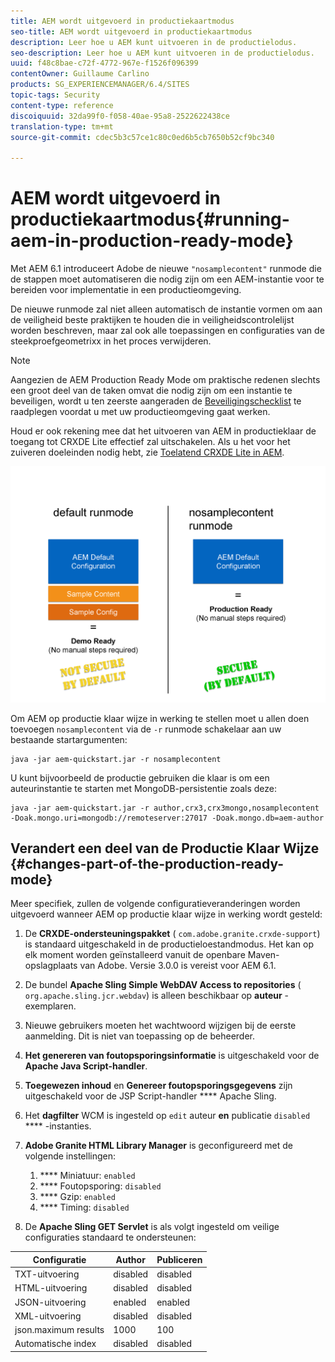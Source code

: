 ```yaml
---
title: AEM wordt uitgevoerd in productiekaartmodus
seo-title: AEM wordt uitgevoerd in productiekaartmodus
description: Leer hoe u AEM kunt uitvoeren in de productielodus.
seo-description: Leer hoe u AEM kunt uitvoeren in de productielodus.
uuid: f48c8bae-c72f-4772-967e-f1526f096399
contentOwner: Guillaume Carlino
products: SG_EXPERIENCEMANAGER/6.4/SITES
topic-tags: Security
content-type: reference
discoiquuid: 32da99f0-f058-40ae-95a8-2522622438ce
translation-type: tm+mt
source-git-commit: cdec5b3c57ce1c80c0ed6b5cb7650b52cf9bc340

---
```



# AEM wordt uitgevoerd in productiekaartmodus{#running-aem-in-production-ready-mode}

Met AEM 6.1 introduceert Adobe de nieuwe `"nosamplecontent"` runmode die de stappen moet automatiseren die nodig zijn om een AEM-instantie voor te bereiden voor implementatie in een productieomgeving.

De nieuwe runmode zal niet alleen automatisch de instantie vormen om aan de veiligheid beste praktijken te houden die in veiligheidscontrolelijst worden beschreven, maar zal ook alle toepassingen en configuraties van de steekproefgeometrixx in het proces verwijderen.

>[!NOTE]
>
>Aangezien de AEM Production Ready Mode om praktische redenen slechts een groot deel van de taken omvat die nodig zijn om een instantie te beveiligen, wordt u ten zeerste aangeraden de [Beveiligingschecklist](/help/sites-administering/security-checklist.md) te raadplegen voordat u met uw productieomgeving gaat werken.
>
>Houd er ook rekening mee dat het uitvoeren van AEM in productieklaar de toegang tot CRXDE Lite effectief zal uitschakelen. Als u het voor het zuiveren doeleinden nodig hebt, zie [Toelatend CRXDE Lite in AEM](/help/sites-administering/enabling-crxde-lite.md).

![chlimage_1-83](assets/chlimage_1-83.png)

Om AEM op productie klaar wijze in werking te stellen moet u allen doen toevoegen `nosamplecontent` via de `-r` runmode schakelaar aan uw bestaande startargumenten:

```shell
java -jar aem-quickstart.jar -r nosamplecontent
```

U kunt bijvoorbeeld de productie gebruiken die klaar is om een auteurinstantie te starten met MongoDB-persistentie zoals deze:

```shell
java -jar aem-quickstart.jar -r author,crx3,crx3mongo,nosamplecontent -Doak.mongo.uri=mongodb://remoteserver:27017 -Doak.mongo.db=aem-author
```

## Verandert een deel van de Productie Klaar Wijze {#changes-part-of-the-production-ready-mode}

Meer specifiek, zullen de volgende configuratieveranderingen worden uitgevoerd wanneer AEM op productie klaar wijze in werking wordt gesteld:

1. De **CRXDE-ondersteuningspakket** ( `com.adobe.granite.crxde-support`) is standaard uitgeschakeld in de productieloestandmodus. Het kan op elk moment worden geïnstalleerd vanuit de openbare Maven-opslagplaats van Adobe. Versie 3.0.0 is vereist voor AEM 6.1.

1. De bundel **Apache Sling Simple WebDAV Access to repositories** ( `org.apache.sling.jcr.webdav`) is alleen beschikbaar op **auteur** -exemplaren.

1. Nieuwe gebruikers moeten het wachtwoord wijzigen bij de eerste aanmelding. Dit is niet van toepassing op de beheerder.
1. **Het genereren van foutopsporingsinformatie** is uitgeschakeld voor de **Apache Java Script-handler**.

1. **Toegewezen inhoud** en **Genereer foutopsporingsgegevens** zijn uitgeschakeld voor de JSP Script-handler **** Apache Sling.

1. Het **dagfilter** WCM is ingesteld op `edit` auteur **en** publicatie `disabled` **** -instanties.

1. **Adobe Granite HTML Library Manager** is geconfigureerd met de volgende instellingen:

   1. **** Miniatuur: `enabled`
   1. **** Foutopsporing: `disabled`
   1. **** Gzip: `enabled`
   1. **** Timing: `disabled`

1. De **Apache Sling GET Servlet** is als volgt ingesteld om veilige configuraties standaard te ondersteunen:

| **Configuratie** | **Author** | **Publiceren** |
|---|---|---|
| TXT-uitvoering | disabled | disabled |
| HTML-uitvoering | disabled | disabled |
| JSON-uitvoering | enabled | enabled |
| XML-uitvoering | disabled | disabled |
| json.maximum results | 1000 | 100 |
| Automatische index | disabled | disabled |

